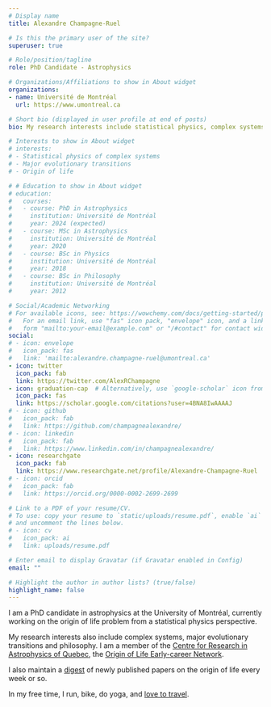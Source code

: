 ```yaml
---
# Display name
title: Alexandre Champagne‑Ruel

# Is this the primary user of the site?
superuser: true

# Role/position/tagline
role: PhD Candidate - Astrophysics

# Organizations/Affiliations to show in About widget
organizations:
- name: Université de Montréal
  url: https://www.umontreal.ca

# Short bio (displayed in user profile at end of posts)
bio: My research interests include statistical physics, complex systems and major evolutionary transitions.

# Interests to show in About widget
# interests:
# - Statistical physics of complex systems
# - Major evolutionary transitions
# - Origin of life

# # Education to show in About widget
# education:
#   courses:
#   - course: PhD in Astrophysics
#     institution: Université de Montréal
#     year: 2024 (expected)
#   - course: MSc in Astrophysics
#     institution: Université de Montréal
#     year: 2020
#   - course: BSc in Physics
#     institution: Université de Montréal
#     year: 2018
#   - course: BSc in Philosophy
#     institution: Université de Montréal
#     year: 2012

# Social/Academic Networking
# For available icons, see: https://wowchemy.com/docs/getting-started/page-builder/#icons
#   For an email link, use "fas" icon pack, "envelope" icon, and a link in the
#   form "mailto:your-email@example.com" or "/#contact" for contact widget.
social:
# - icon: envelope
#   icon_pack: fas
#   link: 'mailto:alexandre.champagne-ruel@umontreal.ca'
- icon: twitter
  icon_pack: fab
  link: https://twitter.com/AlexRChampagne
- icon: graduation-cap  # Alternatively, use `google-scholar` icon from `ai` icon pack
  icon_pack: fas
  link: https://scholar.google.com/citations?user=4BNA8IwAAAAJ
# - icon: github
#   icon_pack: fab
#   link: https://github.com/champagnealexandre/
# - icon: linkedin
#   icon_pack: fab
#   link: https://www.linkedin.com/in/champagnealexandre/
- icon: researchgate
  icon_pack: fab
  link: https://www.researchgate.net/profile/Alexandre-Champagne-Ruel
# - icon: orcid
#   icon_pack: fab
#   link: https://orcid.org/0000-0002-2699-2699

# Link to a PDF of your resume/CV.
# To use: copy your resume to `static/uploads/resume.pdf`, enable `ai` icons in `params.toml`, 
# and uncomment the lines below.
# - icon: cv
#   icon_pack: ai
#   link: uploads/resume.pdf

# Enter email to display Gravatar (if Gravatar enabled in Config)
email: ""

# Highlight the author in author lists? (true/false)
highlight_name: false
---
```


I am a PhD candidate in astrophysics at the University of Montréal, currently working on the origin of life problem from a statistical physics perspective.

My research interests also include complex systems, major evolutionary transitions and philosophy. I am a member of the [Centre for Research in Astrophysics of Quebec](http://craq-astro.ca/?lang=en), the [Origin of Life Early-career Network](https://oolen.org/).

I also maintain a [digest](ool-digest/) of newly published papers on the origin of life every week or so.

In my free time, I run, bike, do yoga, and [love to travel](https://www.instagram.com/champagne.alexandre21/).

